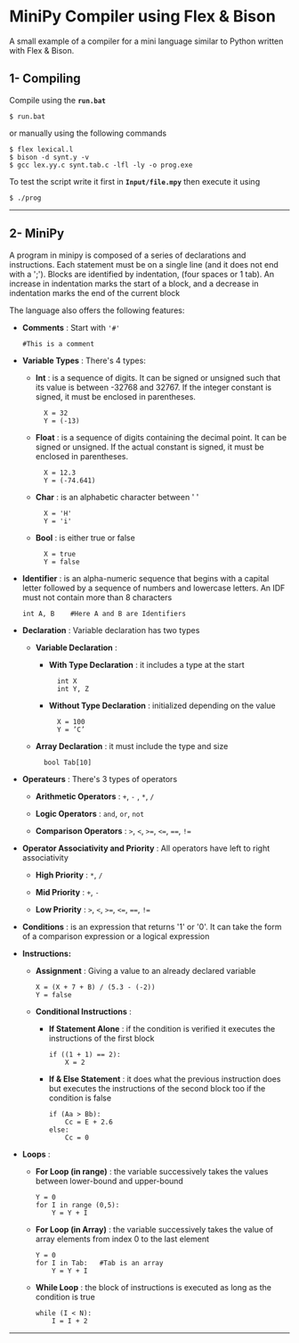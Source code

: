 MiniPy Compiler using Flex & Bison
=========================================


A small example of a compiler for a mini language similar to Python written with Flex & Bison.

## 1- Compiling

Compile using the **`run.bat`**

    $ run.bat

or manually using the following commands

    $ flex lexical.l
    $ bison -d synt.y -v
    $ gcc lex.yy.c synt.tab.c -lfl -ly -o prog.exe

To test the script write it first in **`Input/file.mpy`** then execute it using

    $ ./prog

---

## 2- MiniPy
A program in minipy is composed of a series of declarations and instructions. Each statement must be on a single line (and it does not end with a ';'). Blocks are identified by indentation, (four spaces or 1 tab). An increase in indentation marks the start of a block, and a decrease in indentation marks the end of the current block

The language also offers the following features:

*   **Comments** : Start with `'#'`

        #This is a comment

*   **Variable Types** : There's 4 types:
    
    * **Int** : is a sequence of digits. It can be signed or unsigned such that its value is between -32768 and 32767. If the integer constant is signed, it must be enclosed in parentheses.
        
            X = 32
            Y = (-13)

    * **Float** : is a sequence of digits containing the decimal point. It can be signed or unsigned. If the actual constant is signed, it must be enclosed in parentheses.  

            X = 12.3
            Y = (-74.641)
    
    * **Char** : is an alphabetic character between ' '

            X = 'H'
            Y = 'i'
    
    * **Bool** : is either true or false

            X = true
            Y = false

*   **Identifier** : is an alpha-numeric sequence that begins with a capital letter followed by a sequence of numbers and lowercase letters. An IDF must not contain more than 8 characters

        int A, B    #Here A and B are Identifiers

*   **Declaration** : Variable declaration has two types

    * **Variable Declaration** : 
        
        * **With Type Declaration** : it includes a type at the start
            
                int X
                int Y, Z 

        * **Without Type Declaration** : initialized depending on the value

                X = 100
                Y = ’C’

    * **Array Declaration** : it must include the type and size

            bool Tab[10]
    
*   **Operateurs** : There's 3 types of operators
    *   **Arithmetic Operators** : `+`, `-` , `*`, `/` 

    *   **Logic Operators** : `and`, `or`, `not`

    *   **Comparison Operators** : `>`, `<`, `>=`, `<=`, `==`, `!=`

*   **Operator Associativity and Priority** : All operators have left to right associativity
    *   **High Priority** : `*`, `/`

    *   **Mid Priority** : `+`, `-`

    *   **Low Priority** : `>`, `<`, `>=`, `<=`, `==`, `!=`

*   **Conditions** : is an expression that returns '1' or '0'. It can take the form of a comparison expression or a logical expression

*   **Instructions:**
    *   **Assignment** : Giving a value to an already declared variable
            
            X = (X + 7 + B) / (5.3 - (-2))
            Y = false

    *   **Conditional Instructions** : 
        *   **If Statement Alone** : if the condition is verified it executes the instructions of the first block

                if ((1 + 1) == 2):
                    X = 2

        *   **If & Else Statement** : it does what the previous instruction does but executes the instructions of the second block too if the condition is false

                if (Aa > Bb):
                    Cc = E + 2.6
                else:
                    Cc = 0 

*   **Loops** :

    *   **For Loop (in range)** : the variable successively takes the values between lower-bound and upper-bound

            Y = 0
            for I in range (0,5):
                Y = Y + I

    *   **For Loop (in Array)** : the variable successively takes the value of array elements from index 0 to the last element

            Y = 0
            for I in Tab:   #Tab is an array
                Y = Y + I

    *   **While Loop** : the block of instructions is executed as long as the condition is true

            while (I < N):
                I = I + 2      

---
